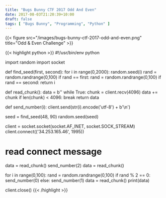 ```yaml
---
title: "Bugs Bunny CTF 2017 Odd And Even"
date: 2017-08-03T21:20:39+10:00
draft: false
tags: [ "Bugs Bunny", "Programming", "Python" ]
---
```


{{< figure src="/images/bugs-bunny-ctf-2017-odd-and-even.png" title="Odd & Even Challenge" >}}

{{< highlight python >}}
#!/usr/bin/env python

import random
import socket

def find_seed(first, second):
  for i in range(0,2000):
    random.seed(i)
    rand = random.randrange(0,100)
    if rand == first:
      rand = random.randrange(0,100)
      if rand == second:
        return i

def read_chunk():
  data = b''
  while True:
    chunk = client.recv(4096)
    data += chunk
    if len(chunk) < 4096:
      break
  return data

def send_number(i):
  client.send(str(i).encode('utf-8') + b'\n')

seed = find_seed(48, 90)
random.seed(seed)

client = socket.socket(socket.AF_INET, socket.SOCK_STREAM)
client.connect(('34.253.165.46', 1995))

# read connect message
data = read_chunk()
send_number(2)
data = read_chunk()

for i in range(0,100):
  rand = random.randrange(0,100)
  if rand % 2 == 0:
    send_number(0)
  else:
    send_number(1)
  data = read_chunk()
  print(data)

client.close()
{{< /highlight >}}